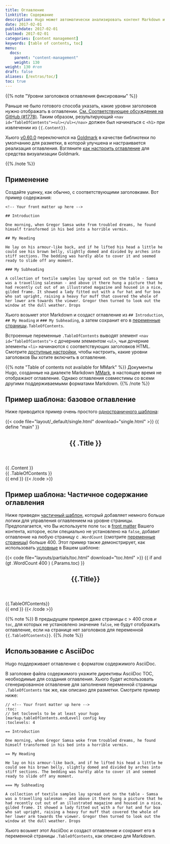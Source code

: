 ```yaml
---
title: Оглавление
linktitle: Содержание
description: Hugo может автоматически анализировать контент Markdown и создавать оглавление, которое Вы можете использовать в своих шаблонах.
date: 2017-02-01
publishdate: 2017-02-01
lastmod: 2017-02-01
categories: [content management]
keywords: [table of contents, toc]
menu:
  docs:
    parent: "content-management"
    weight: 130
weight: 130	#rem
draft: false
aliases: [/extras/toc/]
toc: true
---
```


{{% note "Уровни заголовков оглавления фиксированы" %}}

Раньше не было готового способа указать, какие уровни заголовков нужно отображать в оглавлении. [См. Соответствующее обсуждение на GitHub (#1778)](https://github.com/gohugoio/hugo/issues/1778). Таким образом, результирующий `<nav id="TableOfContents"><ul></ul></nav>` должен был начинаться с `<h1>` при извлечении из `{{.Content}}`.

Хьюго [v0.60.0](https://github.com/gohugoio/hugo/releases/tag/v0.60.0) переключился на [Goldmark](https://github.com/yuin/goldmark/) в качестве библиотеки по умолчанию для разметки, в которой улучшена и настраивается реализация оглавления. Взгляните [как настроить оглавление](/getting-started/configuration-markup/#table-of-contents) для средства визуализации Goldmark.

{{% /note %}}

## Применение

Создайте уценку, как обычно, с соответствующими заголовками. Вот пример содержания:

```
<!-- Your front matter up here -->

## Introduction

One morning, when Gregor Samsa woke from troubled dreams, he found himself transformed in his bed into a horrible vermin.

## My Heading

He lay on his armour-like back, and if he lifted his head a little he could see his brown belly, slightly domed and divided by arches into stiff sections. The bedding was hardly able to cover it and seemed ready to slide off any moment.

### My Subheading

A collection of textile samples lay spread out on the table - Samsa was a travelling salesman - and above it there hung a picture that he had recently cut out of an illustrated magazine and housed in a nice, gilded frame. It showed a lady fitted out with a fur hat and fur boa who sat upright, raising a heavy fur muff that covered the whole of her lower arm towards the viewer. Gregor then turned to look out the window at the dull weather. Drops
```

Хьюго возьмет этот Markdown и создаст оглавление из `## Introduction`, `## My Heading` и `### My Subheading`, а затем сохранит его в [переменные страницы][pagevars]`.TableOfContents`.

Встроенные переменные `.TableOfContents` выводят элемент `<nav id="TableOfContents">` с дочерним элементом `<ul>`, чьи дочерние элементы `<li>` начинаются с соответствующих заголовков HTML. Смотрите [доступные настройки](/getting-started/configuration-markup/#table-of-contents), чтобы настроить, какие уровни заголовков Вы хотите включить в оглавление.

{{% note "Table of contents not available for MMark" %}}
Документы Hugo, созданные на диалекте Markdown [MMark](/content-management/formats/#mmark), в настоящее время не отображают оглавление. Однако оглавления совместимы со всеми другими поддерживаемыми форматами Markdown.
{{% /note %}}

## Пример шаблона: базовое оглавление

Ниже приводится пример очень простого [одностраничного шаблона][single page template]:

{{< code file="layout/_default/single.html" download="single.html" >}}
{{ define "main" }}
<main>
    <article>
    <header>
        <h1>{{ .Title }}</h1>
    </header>
        {{ .Content }}
    </article>
    <aside>
        {{ .TableOfContents }}
    </aside>
</main>
{{ end }}
{{< /code >}}

## Пример шаблона: Частичное содержание оглавления

Ниже приведен [частичный шаблон][partials], который добавляет немного больше логики для управления оглавлением на уровне страницы. Предполагается, что Вы используете поле `toc` в [front matter][] Вашего контента, которое, если специально не установлено на `false`, добавит оглавление на любую страницу с `.WordCount` (смотрите [переменные страницы][pagevars]) больше 400. Этот пример также демонстрирует, как использовать [условные][conditionals] в Вашем шаблоне:

{{< code file="layouts/partials/toc.html" download="toc.html" >}}
{{ if and (gt .WordCount 400 ) (.Params.toc) }}
<aside>
    <header>
    <h2>{{.Title}}</h2>
    </header>
    {{.TableOfContents}}
</aside>
{{ end }}
{{< /code >}}

{{% note %}}
В предыдущем примере даже страницы с > 400 слов *и* `toc`, для которых не установлено значение `false`, не будут отображать оглавление, если на странице нет заголовков для переменной `{{.TableOfContents}}`.
{{% /note %}}

## Использование с AsciiDoc

Hugo поддерживает оглавление с форматом содержимого AsciiDoc.

В заголовке файла содержимого укажите директивы AsciiDoc TOC, необходимые для создания оглавления. Хьюго будет использовать сгенерированное оглавление для заполнения переменной страницы `.TableOfContents` так же, как описано для разметки. Смотрите пример ниже:

```asciidoc
// <!-- Your front matter up here -->
:toc:
// Set toclevels to be at least your hugo [markup.tableOfContents.endLevel] config key
:toclevels: 4

== Introduction

One morning, when Gregor Samsa woke from troubled dreams, he found himself transformed in his bed into a horrible vermin.

== My Heading

He lay on his armour-like back, and if he lifted his head a little he could see his brown belly, slightly domed and divided by arches into stiff sections. The bedding was hardly able to cover it and seemed ready to slide off any moment.

=== My Subheading

A collection of textile samples lay spread out on the table - Samsa was a travelling salesman - and above it there hung a picture that he had recently cut out of an illustrated magazine and housed in a nice, gilded frame. It showed a lady fitted out with a fur hat and fur boa who sat upright, raising a heavy fur muff that covered the whole of her lower arm towards the viewer. Gregor then turned to look out the window at the dull weather. Drops
```

Хьюго возьмет этот AsciiDoc и создаст оглавление и сохранит его в переменной страницы `.TableOfContents`, как описано для Markdown.

[conditionals]: /templates/introduction/#conditionals
[front matter]: /content-management/front-matter/
[pagevars]: /variables/page/
[partials]: /templates/partials/
[single page template]: /templates/single-page-templates/
